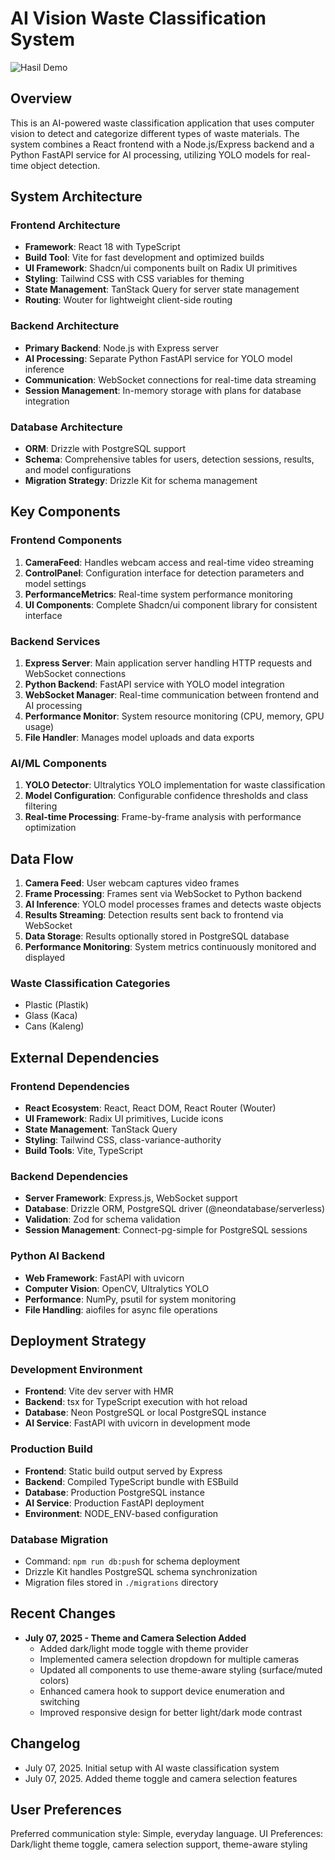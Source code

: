 # AI Vision Waste Classification System

![Hasil Demo](https://github.com/fikriaf/Web-AIVision/tree/main/demo/demo1.png)

## Overview

This is an AI-powered waste classification application that uses computer vision to detect and categorize different types of waste materials. The system combines a React frontend with a Node.js/Express backend and a Python FastAPI service for AI processing, utilizing YOLO models for real-time object detection.

## System Architecture

### Frontend Architecture
- **Framework**: React 18 with TypeScript
- **Build Tool**: Vite for fast development and optimized builds
- **UI Framework**: Shadcn/ui components built on Radix UI primitives
- **Styling**: Tailwind CSS with CSS variables for theming
- **State Management**: TanStack Query for server state management
- **Routing**: Wouter for lightweight client-side routing

### Backend Architecture
- **Primary Backend**: Node.js with Express server
- **AI Processing**: Separate Python FastAPI service for YOLO model inference
- **Communication**: WebSocket connections for real-time data streaming
- **Session Management**: In-memory storage with plans for database integration

### Database Architecture
- **ORM**: Drizzle with PostgreSQL support
- **Schema**: Comprehensive tables for users, detection sessions, results, and model configurations
- **Migration Strategy**: Drizzle Kit for schema management

## Key Components

### Frontend Components
1. **CameraFeed**: Handles webcam access and real-time video streaming
2. **ControlPanel**: Configuration interface for detection parameters and model settings
3. **PerformanceMetrics**: Real-time system performance monitoring
4. **UI Components**: Complete Shadcn/ui component library for consistent interface

### Backend Services
1. **Express Server**: Main application server handling HTTP requests and WebSocket connections
2. **Python Backend**: FastAPI service with YOLO model integration
3. **WebSocket Manager**: Real-time communication between frontend and AI processing
4. **Performance Monitor**: System resource monitoring (CPU, memory, GPU usage)
5. **File Handler**: Manages model uploads and data exports

### AI/ML Components
1. **YOLO Detector**: Ultralytics YOLO implementation for waste classification
2. **Model Configuration**: Configurable confidence thresholds and class filtering
3. **Real-time Processing**: Frame-by-frame analysis with performance optimization

## Data Flow

1. **Camera Feed**: User webcam captures video frames
2. **Frame Processing**: Frames sent via WebSocket to Python backend
3. **AI Inference**: YOLO model processes frames and detects waste objects
4. **Results Streaming**: Detection results sent back to frontend via WebSocket
5. **Data Storage**: Results optionally stored in PostgreSQL database
6. **Performance Monitoring**: System metrics continuously monitored and displayed

### Waste Classification Categories
- Plastic (Plastik)
- Glass (Kaca) 
- Cans (Kaleng)

## External Dependencies

### Frontend Dependencies
- **React Ecosystem**: React, React DOM, React Router (Wouter)
- **UI Framework**: Radix UI primitives, Lucide icons
- **State Management**: TanStack Query
- **Styling**: Tailwind CSS, class-variance-authority
- **Build Tools**: Vite, TypeScript

### Backend Dependencies
- **Server Framework**: Express.js, WebSocket support
- **Database**: Drizzle ORM, PostgreSQL driver (@neondatabase/serverless)
- **Validation**: Zod for schema validation
- **Session Management**: Connect-pg-simple for PostgreSQL sessions

### Python AI Backend
- **Web Framework**: FastAPI with uvicorn
- **Computer Vision**: OpenCV, Ultralytics YOLO
- **Performance**: NumPy, psutil for system monitoring
- **File Handling**: aiofiles for async file operations

## Deployment Strategy

### Development Environment
- **Frontend**: Vite dev server with HMR
- **Backend**: tsx for TypeScript execution with hot reload
- **Database**: Neon PostgreSQL or local PostgreSQL instance
- **AI Service**: FastAPI with uvicorn in development mode

### Production Build
- **Frontend**: Static build output served by Express
- **Backend**: Compiled TypeScript bundle with ESBuild
- **Database**: Production PostgreSQL instance
- **AI Service**: Production FastAPI deployment
- **Environment**: NODE_ENV-based configuration

### Database Migration
- Command: `npm run db:push` for schema deployment
- Drizzle Kit handles PostgreSQL schema synchronization
- Migration files stored in `./migrations` directory

## Recent Changes

- **July 07, 2025 - Theme and Camera Selection Added**
  - Added dark/light mode toggle with theme provider
  - Implemented camera selection dropdown for multiple cameras
  - Updated all components to use theme-aware styling (surface/muted colors)
  - Enhanced camera hook to support device enumeration and switching
  - Improved responsive design for better light/dark mode contrast

## Changelog
- July 07, 2025. Initial setup with AI waste classification system
- July 07, 2025. Added theme toggle and camera selection features

## User Preferences

Preferred communication style: Simple, everyday language.
UI Preferences: Dark/light theme toggle, camera selection support, theme-aware styling
